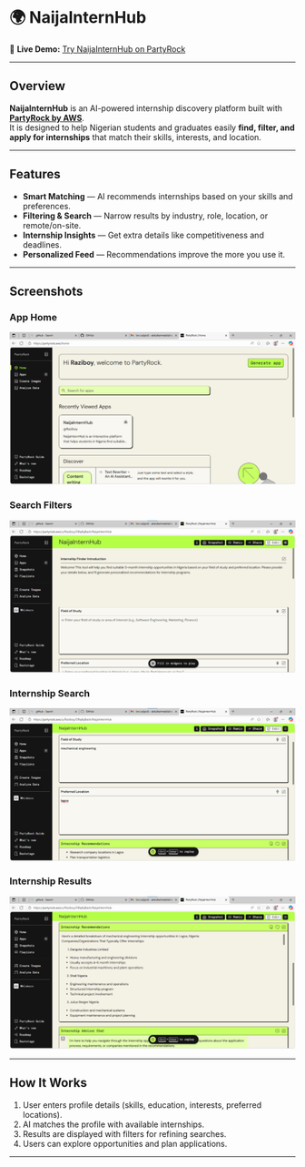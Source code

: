 # 🌍 NaijaInternHub

🔗 **Live Demo:** [Try NaijaInternHub on PartyRock](https://partyrock.aws/u/Raziboy/O8q6qBazh/NaijaInternHub)

---

##  Overview
**NaijaInternHub** is an AI-powered internship discovery platform built with **[PartyRock by AWS](https://partyrock.aws/)**.  
It is designed to help Nigerian students and graduates easily **find, filter, and apply for internships** that match their skills, interests, and location.  

---

##  Features
-  **Smart Matching** — AI recommends internships based on your skills and preferences.  
-  **Filtering & Search** — Narrow results by industry, role, location, or remote/on-site.  
-  **Internship Insights** — Get extra details like competitiveness and deadlines.  
-  **Personalized Feed** — Recommendations improve the more you use it.

---

## Screenshots

### App Home
![Home](home.png.png)

### Search Filters
![Info](info.png.png)

### Internship Search
![Search](/search.png.png)

### Internship Results
![Results](results.png.png)

---

## How It Works
1. User enters profile details (skills, education, interests, preferred locations).  
2. AI matches the profile with available internships.  
3. Results are displayed with filters for refining searches.  
4. Users can explore opportunities and plan applications.  

---
